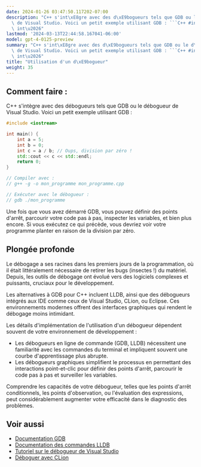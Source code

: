 ```yaml
---
date: 2024-01-26 03:47:50.117202-07:00
description: "C++ s'int\xE8gre avec des d\xE9bogueurs tels que GDB ou le d\xE9bogueur\
  \ de Visual Studio. Voici un petit exemple utilisant GDB : ```C++ #include <iostream>\
  \ int\u2026"
lastmod: '2024-03-13T22:44:58.167041-06:00'
model: gpt-4-0125-preview
summary: "C++ s'int\xE8gre avec des d\xE9bogueurs tels que GDB ou le d\xE9bogueur\
  \ de Visual Studio. Voici un petit exemple utilisant GDB : ```C++ #include <iostream>\
  \ int\u2026"
title: "Utilisation d'un d\xE9bogueur"
weight: 35
---
```


## Comment faire :
C++ s'intègre avec des débogueurs tels que GDB ou le débogueur de Visual Studio. Voici un petit exemple utilisant GDB :

```C++
#include <iostream>

int main() {
    int a = 5;
    int b = 0;
    int c = a / b; // Oups, division par zéro !
    std::cout << c << std::endl;
    return 0;
}

// Compiler avec :
// g++ -g -o mon_programme mon_programme.cpp

// Exécuter avec le débogueur :
// gdb ./mon_programme
```

Une fois que vous avez démarré GDB, vous pouvez définir des points d'arrêt, parcourir votre code pas à pas, inspecter les variables, et bien plus encore. Si vous exécutez ce qui précède, vous devriez voir votre programme planter en raison de la division par zéro.

## Plongée profonde
Le débogage a ses racines dans les premiers jours de la programmation, où il était littéralement nécessaire de retirer les bugs (insectes !) du matériel. Depuis, les outils de débogage ont évolué vers des logiciels complexes et puissants, cruciaux pour le développement.

Les alternatives à GDB pour C++ incluent LLDB, ainsi que des débogueurs intégrés aux IDE comme ceux de Visual Studio, CLion, ou Eclipse. Ces environnements modernes offrent des interfaces graphiques qui rendent le débogage moins intimidant.

Les détails d'implémentation de l'utilisation d'un débogueur dépendent souvent de votre environnement de développement :

- Les débogueurs en ligne de commande (GDB, LLDB) nécessitent une familiarité avec les commandes du terminal et impliquent souvent une courbe d'apprentissage plus abrupte.
- Les débogueurs graphiques simplifient le processus en permettant des interactions point-et-clic pour définir des points d'arrêt, parcourir le code pas à pas et surveiller les variables.

Comprendre les capacités de votre débogueur, telles que les points d'arrêt conditionnels, les points d'observation, ou l'évaluation des expressions, peut considérablement augmenter votre efficacité dans le diagnostic des problèmes.

## Voir aussi
- [Documentation GDB](https://www.gnu.org/software/gdb/documentation/)
- [Documentation des commandes LLDB](https://lldb.llvm.org/use/map.html)
- [Tutoriel sur le débogueur de Visual Studio](https://docs.microsoft.com/fr-fr/visualstudio/debugger/debugger-feature-tour)
- [Déboguer avec CLion](https://www.jetbrains.com/help/clion/debugging-code.html)
